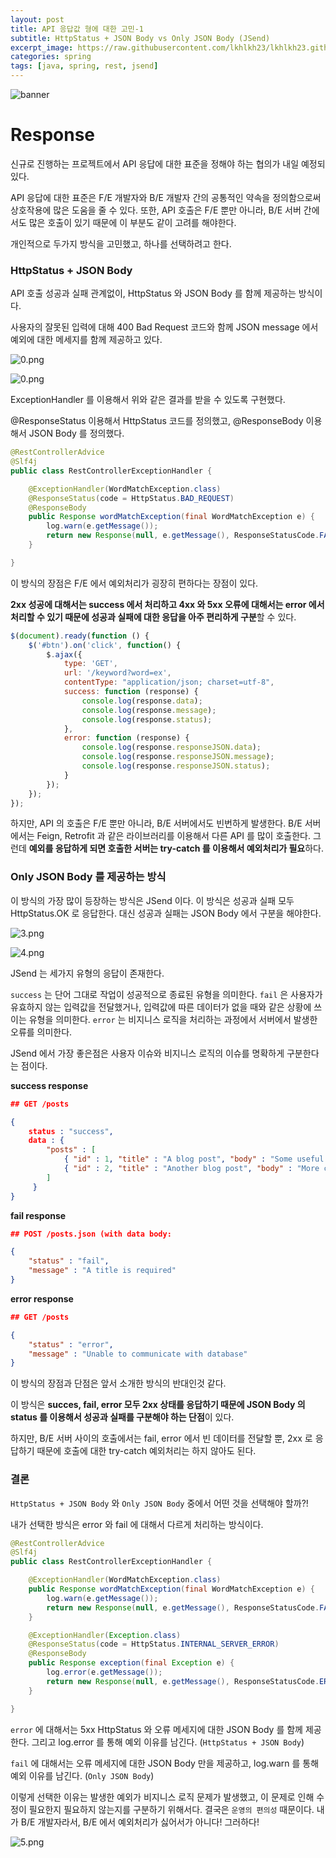 ```yaml
---
layout: post
title: API 응답값 형에 대한 고민-1
subtitle: HttpStatus + JSON Body vs Only JSON Body (JSend)
excerpt_image: https://raw.githubusercontent.com/lkhlkh23/lkhlkh23.github.io/master/images/2024-01-18/banner.png
categories: spring
tags: [java, spring, rest, jsend]
---
```


![banner](https://raw.githubusercontent.com/lkhlkh23/lkhlkh23.github.io/master/images/2024-01-18/banner.png)

# Response

신규로 진행하는 프로젝트에서 API 응답에 대한 표준을 정해야 하는 협의가 내일 예정되있다.

API 응답에 대한 표준은 F/E 개발자와 B/E 개발자 간의 공통적인 약속을 정의함으로써 상호작용에 많은 도움을 줄 수 있다. 또한, API 호출은 F/E 뿐만 아니라, B/E 서버 간에서도 많은 호출이 있기 때문에 이 부분도 같이 고려를 해야한다.

개인적으로 두가지 방식을 고민했고, 하나를 선택하려고 한다.

### HttpStatus + JSON Body

API 호출 성공과 실패 관계없이, HttpStatus 와 JSON Body 를 함께 제공하는 방식이다.

사용자의 잘못된 입력에 대해 400 Bad Request 코드와 함께 JSON message 에서 예외에 대한 메세지를 함께 제공하고 있다.

![0.png](https://raw.githubusercontent.com/lkhlkh23/lkhlkh23.github.io/master/images/2024-01-18/0.png)

![0.png](https://raw.githubusercontent.com/lkhlkh23/lkhlkh23.github.io/master/images/2024-01-18/1.png)

ExceptionHandler 를 이용해서 위와 같은 결과를 받을 수 있도록 구현했다.

@ResponseStatus 이용해서 HttpStatus 코드를 정의했고, @ResponseBody 이용해서 JSON Body 를 정의했다.

```java
@RestControllerAdvice
@Slf4j
public class RestControllerExceptionHandler {

	@ExceptionHandler(WordMatchException.class)
	@ResponseStatus(code = HttpStatus.BAD_REQUEST)
	@ResponseBody
	public Response wordMatchException(final WordMatchException e) {
		log.warn(e.getMessage());
		return new Response(null, e.getMessage(), ResponseStatusCode.FAIL);
	}

}
```

이 방식의 장점은 F/E 에서 예외처리가 굉장히 편하다는 장점이 있다.

**2xx 성공에 대해서는 success 에서 처리하고 4xx 와 5xx 오류에 대해서는 error 에서 처리할 수 있기 때문에 성공과 실패에 대한 응답을 아주 편리하게 구분**할 수 있다.

```jsx
$(document).ready(function () {
    $('#btn').on('click', function() {
        $.ajax({
            type: 'GET',
            url: '/keyword?word=ex',
            contentType: "application/json; charset=utf-8",
            success: function (response) {
                console.log(response.data);
                console.log(response.message);
                console.log(response.status);
            },
            error: function (response) {
                console.log(response.responseJSON.data);
                console.log(response.responseJSON.message);
                console.log(response.responseJSON.status);
            }
        });
    });
});
```

하지만, API 의 호출은 F/E 뿐만 아니라, B/E 서버에서도 빈번하게 발생한다. B/E 서버에서는 Feign, Retrofit 과 같은 라이브러리를 이용해서 다른 API 를 많이 호출한다. 그런데 **예외를 응답하게 되면 호출한 서버는 try-catch 를 이용해서 예외처리가 필요**하다.

### Only JSON Body 를 제공하는 방식

이 방식의 가장 많이 등장하는 방식은 JSend 이다. 이 방식은 성공과 실패 모두 HttpStatus.OK 로 응답한다.
대신 성공과 실패는 JSON Body 에서 구분을 해야한다.

![3.png](https://raw.githubusercontent.com/lkhlkh23/lkhlkh23.github.io/master/images/2024-01-18/3.png)

![4.png](https://raw.githubusercontent.com/lkhlkh23/lkhlkh23.github.io/master/images/2024-01-18/4.png)

JSend 는 세가지 유형의 응답이 존재한다.

`success` 는 단어 그대로 작업이 성공적으로 종료된 유형을 의미한다. `fail` 은 사용자가 유효하지 않는 입력값을 전달했거나, 입력값에 따른 데이터가 없을 때와 같은 상황에 쓰이는 유형을 의미한다. `error` 는 비지니스 로직을 처리하는 과정에서 서버에서 발생한 오류를 의미한다.

JSend 에서 가장 좋은점은 사용자 이슈와 비지니스 로직의 이슈를 명확하게 구분한다는 점이다.

**success response**

```json
## GET /posts

{
    status : "success",
    data : {
        "posts" : [
            { "id" : 1, "title" : "A blog post", "body" : "Some useful content" },
            { "id" : 2, "title" : "Another blog post", "body" : "More content" },
        ]
     }
}
```

**fail response**

```json
## POST /posts.json (with data body: 

{
    "status" : "fail",
    "message" : "A title is required"
}
```

**error response**

```json
## GET /posts

{
    "status" : "error",
    "message" : "Unable to communicate with database"
}
```

이 방식의 장점과 단점은 앞서 소개한 방식의 반대인것 같다.

이 방식은 **succes, fail, error 모두 2xx 상태를 응답하기 때문에 JSON Body 의 status 를 이용해서 성공과 실패를 구분해야 하는 단점**이 있다.

하지만, B/E 서버 사이의 호출에서는 fail, error 에서 빈 데이터를 전달할 뿐, 2xx 로 응답하기 때문에 호출에 대한 try-catch 예외처리는 하지 않아도 된다.

### 결론

`HttpStatus + JSON Body` 와 `Only JSON Body` 중에서 어떤 것을 선택해야 할까?!

내가 선택한 방식은 error 와 fail 에 대해서 다르게 처리하는 방식이다.

```java
@RestControllerAdvice
@Slf4j
public class RestControllerExceptionHandler {

	@ExceptionHandler(WordMatchException.class)
	public Response wordMatchException(final WordMatchException e) {
		log.warn(e.getMessage());
		return new Response(null, e.getMessage(), ResponseStatusCode.FAIL);
	}

	@ExceptionHandler(Exception.class)
	@ResponseStatus(code = HttpStatus.INTERNAL_SERVER_ERROR)
	@ResponseBody
	public Response exception(final Exception e) {
		log.error(e.getMessage());
		return new Response(null, e.getMessage(), ResponseStatusCode.ERROR);
	}

}
```

`error` 에 대해서는 5xx HttpStatus 와 오류 메세지에 대한 JSON Body 를 함께 제공한다. 그리고 log.error 를 통해 예외 이유를 남긴다. (`HttpStatus + JSON Body`)

`fail` 에 대해서는 오류 메세지에 대한 JSON Body 만을 제공하고, log.warn 를 통해 예외 이유를 남긴다. (`Only JSON Body`)

이렇게 선택한 이유는 발생한 예외가 비지니스 로직 문제가 발생했고, 이 문제로 인해 수정이 필요한지 필요하지 않는지를 구분하기 위해서다. 결국은 `운영의 편의성` 때문이다.
내가 B/E 개발자라서, B/E 에서 예외처리가 싫어서가 아니다! 그러하다!

![5.png](https://raw.githubusercontent.com/lkhlkh23/lkhlkh23.github.io/master/images/2024-01-18/5.png)

